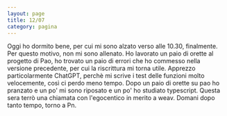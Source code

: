 ```yaml
--- 
layout: page
title: 12/07
category: pagina
---
```


Oggi ho dormito bene, per cui mi sono alzato verso alle 10.30, finalmente. Per
questo motivo, non mi sono allenato. Ho lavorato un paio di orette al progetto
di Pao, ho trovato un paio di errori che ho commesso nella versione precedente,
per cui la riscrittura mi torna utile. Apprezzo particolarmente ChatGPT, perchè
mi scrive i test delle funzioni molto velocemente, così ci perdo meno tempo.
Dopo un paio di orette su pao ho pranzato e un po' mi sono riposato e un po' ho
studiato typescript. Questa sera terrò una chiamata con l'egocentico in merito a
weav. Domani dopo tanto tempo, torno a Pn.
